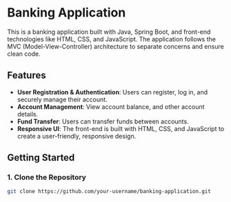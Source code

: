 # Banking Application

This is a banking application built with Java, Spring Boot, and front-end technologies like HTML, CSS, and JavaScript. The application follows the MVC (Model-View-Controller) architecture to separate concerns and ensure clean code.

## Features

- **User Registration & Authentication**: Users can register, log in, and securely manage their account.
- **Account Management**: View account balance, and other account details.
- **Fund Transfer**: Users can transfer funds between accounts.
- **Responsive UI**: The front-end is built with HTML, CSS, and JavaScript to create a user-friendly, responsive design.
## Getting Started

### 1. Clone the Repository

```bash
git clone https://github.com/your-username/banking-application.git
